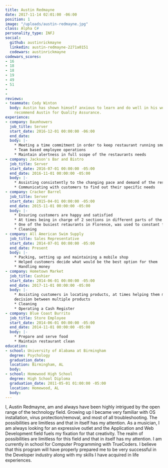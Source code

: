 ```yaml
---
title: Austin Redmayne
date: 2017-11-14 02:01:00 -06:00
position: 1
image: "/uploads/austin-redmayne.jpg"
class: Alpha C#
personality_type: INFJ
social:
  github: austinrickmayne
  linkedin: austin-redmayne-2271a0151
  codewars: austinrickmayne
codewars_scores:
- 16
- 18
- 18
- 19
- 49
- 51
- 
- 
reviews:
- teammate: Cody Winton
  body: Austin has shown himself anxious to learn and do well in his work. I would
    recommend Austin for Quality Assurance.
experience:
- company: Baumhowers
  job_title: Server
  start_date: 2016-12-01 00:00:00 -06:00
  end_date: 
  body: |-
    * Meeting a time commitment in order to keep restaurant running smoothly
    * Team based employee operations
    * Maintain alertness in full scope of the restaurants needs
- company: Jackson's​ ​Bar​ ​and​ ​Bistro
  job_title: Server
  start_date: 2016-07-01 00:00:00 -05:00
  end_date: 2016-11-01 00:00:00 -05:00
  body: |-
    * Assisting consistently to the changing pace and demand of the restaurant
    * Communicating with customers to find out their specific needs
- company: Cracker​ ​Barrel
  job_title: Server
  start_date: 2015-04-01 00:00:00 -05:00
  end_date: 2015-11-01 00:00:00 -05:00
  body: |-
    * Ensuring customers are happy and satisfied
    * At times being in charge of 2 sections in different parts of the restaurant
    * One of the busiest retaurants in Florence, was used to constant flux of customers
    * Cleaning
- company: All​ ​American​ ​Swim​ ​Supply
  job_title: Sales Representative
  start_date: 2014-07-01 00:00:00 -05:00
  end_date: Present
  body: |-
    * Packing, setting up and maintaining a mobile shop
    * Helped customers decide what would be the best option for them
    * Handling money
- company: Hometown​ ​Market
  job_title: Cashier
  start_date: 2014-06-01 00:00:00 -05:00
  end_date: 2017-11-01 00:00:00 -05:00
  body: |-
    * Assisting customers in locating products, at times helping them make a
    decision between multiple products
    * Cleaning
    * Operating a Cash Register
- company: Blue​ ​Coast​ ​Burrito
  job_title: Store Employee
  start_date: 2014-06-01 00:00:00 -05:00
  end_date: 2014-11-01 00:00:00 -05:00
  body: |-
    * Prepare and serve food
    * Maintain restaurant clean
education:
- school: University​ ​of​ ​Alabama​ ​at​ ​Birmingham
  degree: Psychology
  graduation_date: 
  location: Birmingham, AL
  body: 
- school: Homewood​ ​High​ ​School
  degree: High​ ​School Diploma
  graduation_date: 2011-05-01 01:00:00 -05:00
  location: Homewood, AL
  body: 
---
```


I, Austin Redmayne, am and always have been highly intrigued by
the open range of the technology field. Growing up I became very
familiar with OS installation, virus protection/removal, and most of
all troubleshooting. The possibilities are limitless and that in itself
has my attention. As a musician, I am always looking for an
expressive outlet and the Application and Web Development field
fuels my fixation for that creativity. The realm of possibilities are
limitless for this field and that in itself has my attention. I am
currently in school for Computer Programming with TrueCoders. I
believe that this program will have properly prepared me to be
very successful in the Developer industry along with my skills I
have acquired in life experiences.